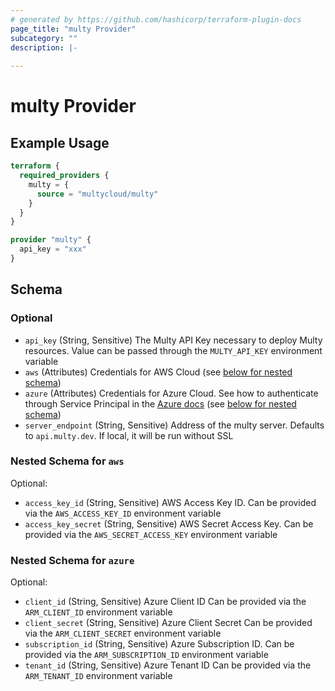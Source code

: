 ```yaml
---
# generated by https://github.com/hashicorp/terraform-plugin-docs
page_title: "multy Provider"
subcategory: ""
description: |-
  
---
```


# multy Provider



## Example Usage

```terraform
terraform {
  required_providers {
    multy = {
      source = "multycloud/multy"
    }
  }
}

provider "multy" {
  api_key = "xxx"
}
```

<!-- schema generated by tfplugindocs -->
## Schema

### Optional

- `api_key` (String, Sensitive) The Multy API Key necessary to deploy Multy resources. Value can be passed through the `MULTY_API_KEY` environment variable
- `aws` (Attributes) Credentials for AWS Cloud (see [below for nested schema](#nestedatt--aws))
- `azure` (Attributes) Credentials for Azure Cloud. See how to authenticate through Service Principal in the [Azure docs](https://registry.terraform.io/providers/hashicorp/azurerm/latest/docs/guides/service_principal_client_secret#creating-a-service-principal) (see [below for nested schema](#nestedatt--azure))
- `server_endpoint` (String, Sensitive) Address of the multy server. Defaults to `api.multy.dev`. If local, it will be run without SSL

<a id="nestedatt--aws"></a>
### Nested Schema for `aws`

Optional:

- `access_key_id` (String, Sensitive) AWS Access Key ID. Can be provided via the `AWS_ACCESS_KEY_ID` environment variable
- `access_key_secret` (String, Sensitive) AWS Secret Access Key. Can be provided via the `AWS_SECRET_ACCESS_KEY` environment variable


<a id="nestedatt--azure"></a>
### Nested Schema for `azure`

Optional:

- `client_id` (String, Sensitive) Azure Client ID Can be provided via the `ARM_CLIENT_ID` environment variable
- `client_secret` (String, Sensitive) Azure Client Secret Can be provided via the `ARM_CLIENT_SECRET` environment variable
- `subscription_id` (String, Sensitive) Azure Subscription ID. Can be provided via the `ARM_SUBSCRIPTION_ID` environment variable
- `tenant_id` (String, Sensitive) Azure Tenant ID Can be provided via the `ARM_TENANT_ID` environment variable
